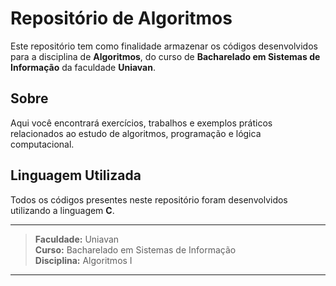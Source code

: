 # Repositório de Algoritmos

Este repositório tem como finalidade armazenar os códigos desenvolvidos para a disciplina de **Algoritmos**, do curso de **Bacharelado em Sistemas de Informação** da faculdade **Uniavan**.

## Sobre

Aqui você encontrará exercícios, trabalhos e exemplos práticos relacionados ao estudo de algoritmos, programação e lógica computacional.

## Linguagem Utilizada

Todos os códigos presentes neste repositório foram desenvolvidos utilizando a linguagem **C**.

---

> **Faculdade:** Uniavan  
> **Curso:** Bacharelado em Sistemas de Informação  
> **Disciplina:** Algoritmos I

---